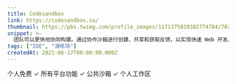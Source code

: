 ```yaml
---
title: Codesandbox
link: https://codesandbox.io/
thumbnail: https://pbs.twimg.com/profile_images/1171375829382774784/70ZgE-ke_400x400.png
snippet: >-
  团队可以更快地协同构建。通过协作沙箱进行创建、共享和获取反馈，以实现快速 Web 开发。
tags: ["IDE", "演练场"]
createdAt: 2021-06-17T00:00:00.000Z
---
```

个人免费
✓ 所有平台功能
✓ 公共沙箱
✓ 个人工作区